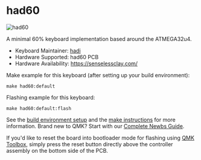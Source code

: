 # had60

![had60](https://i.imgur.com/Q0AtIAg.jpg)

A minimal 60% keyboard implementation based around the ATMEGA32u4. 

* Keyboard Maintainer: [hadi](https://github.com/senselessclay)
* Hardware Supported: had60 PCB
* Hardware Availability: https://senselessclay.com/

Make example for this keyboard (after setting up your build environment):

    make had60:default

Flashing example for this keyboard:

    make had60:default:flash

See the [build environment setup](https://docs.qmk.fm/#/getting_started_build_tools) and the [make instructions](https://docs.qmk.fm/#/getting_started_make_guide) for more information. Brand new to QMK? Start with our [Complete Newbs Guide](https://docs.qmk.fm/#/newbs).

If you'd like to reset the board into bootloader mode for flashing using [QMK Toolbox](https://github.com/qmk/qmk_toolbox), simply press the reset button directly above the controller assembly on the bottom side of the PCB.